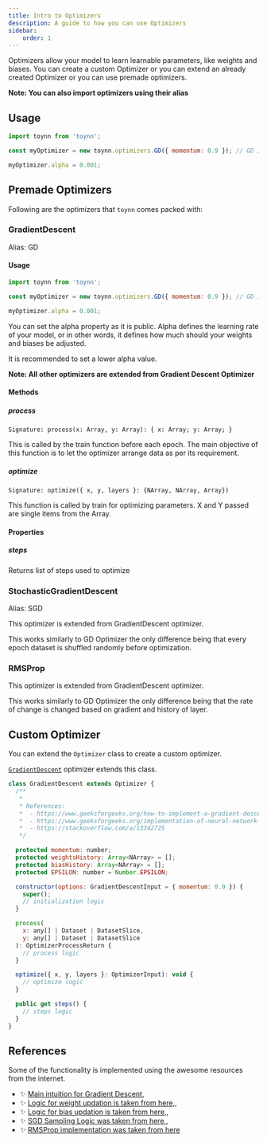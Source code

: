 ```yaml
---
title: Intro to Optimizers
description: A guide to how you can use Optimizers
sidebar:
    order: 1
---
```


Optimizers allow your model to learn learnable parameters, like weights and biases. You can create a custom Optimizer or you can extend an already created Optimizer or you can use premade optimizers.

**Note: You can also import optimizers using their alias**

## Usage

```js
import toynn from 'toynn';

const myOptimizer = new toynn.optimizers.GD({ momentum: 0.9 }); // GD is alias for GradientDescent

myOptimizer.alpha = 0.001;
```

## Premade Optimizers

Following are the optimizers that `toynn` comes packed with:

### GradientDescent

Alias: GD

#### Usage

```js
import toynn from 'toynn';

const myOptimizer = new toynn.optimizers.GD({ momentum: 0.9 }); // GD is alias for GradientDescent

myOptimizer.alpha = 0.001;
```

You can set the alpha property as it is public. Alpha defines the learning rate of your model, or in other words, it defines how much should your weights and biases be adjusted.

It is recommended to set a lower alpha value.

**Note: All other optimizers are extended from Gradient Descent Optimizer**

#### Methods

##### process

```
Signature: process(x: Array, y: Array): { x: Array; y: Array; }
```

This is called by the train function before each epoch. The main objective of this function is to let the optimizer arrange data as per its requirement.

##### optimize

```
Signature: optimize({ x, y, layers }: {NArray, NArray, Array})
```

This function is called by train for optimizing parameters. X and Y passed are single items from the Array.

#### Properties

##### steps

Returns list of steps used to optimize

### StochasticGradientDescent

Alias: SGD

This optimizer is extended from GradientDescent optimizer.

This works similarly to GD Optimizer the only difference being that every epoch dataset is shuffled randomly before optimization.

### RMSProp

This optimizer is extended from GradientDescent optimizer.

This works similarly to GD Optimizer the only difference being that the rate of change is changed based on gradient and history of layer.

## Custom Optimizer

You can extend the `Optimizer` class to create a custom optimizer.

[`GradientDescent`](#gradientdescent) optimizer extends this class.

```js
class GradientDescent extends Optimizer {
  /**
   *
   * References:
   *  - https://www.geeksforgeeks.org/how-to-implement-a-gradient-descent-in-python-to-find-a-local-minimum/,
   *  - https://www.geeksforgeeks.org/implementation-of-neural-network-from-scratch-using-numpy/amp/,
   *  - https://stackoverflow.com/a/13342725
   */

  protected momentum: number;
  protected weightsHistory: Array<NArray> = [];
  protected biasHistory: Array<NArray> = [];
  protected EPSILON: number = Number.EPSILON;

  constructor(options: GradientDescentInput = { momentum: 0.9 }) {
    super();
    // initialization logic
  }

  process(
    x: any[] | Dataset | DatasetSlice,
    y: any[] | Dataset | DatasetSlice
  ): OptimizerProcessReturn {
    // process logic
  }

  optimize({ x, y, layers }: OptimizerInput): void {
    // optimize logic
  }

  public get steps() {
    // steps logic
  }
}
```

## References

Some of the functionality is implemented using the awesome resources from the internet.

-   ✨ [Main intuition for Gradient Descent](https://www.geeksforgeeks.org/how-to-implement-a-gradient-descent-in-python-to-find-a-local-minimum/),
-   ✨ [Logic for weight updation is taken from here,](https://www.geeksforgeeks.org/implementation-of-neural-network-from-scratch-using-numpy/amp/),
-   ✨ [Logic for bias updation is taken from here,](https://stackoverflow.com/a/13342725),
-   ✨ [SGD Sampling Logic was taken from here,](https://stackoverflow.com/a/11935263),
-   ✨ [RMSProp implementation was taken from here](https://q-viper.github.io/2020/06/05/writing-popular-machine-learning-optimizers-from-scratch-on-python/#25-rms-prop)

